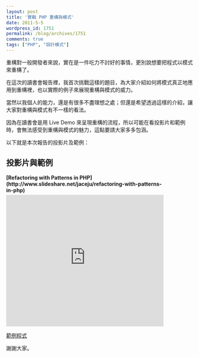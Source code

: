 ```yaml
---
layout: post
title: '實戰 PHP 重構與模式'
date: 2011-5-5
wordpress_id: 1751
permalink: /blog/archives/1751
comments: true
tags: ["PHP", "設計模式"]
---
```


重構對一般開發者來說，實在是一件吃力不討好的事情，更別說想要把程式以模式來重構了。

在這次的讀書會報告裡，我首次挑戰這樣的題目，為大家介紹如何將模式真正地應用到重構裡，也以實際的例子來展現重構與模式的威力。

當然以我個人的能力，還是有很多不盡理想之處；但還是希望透過這樣的介紹，讓大家對重構與模式有不一樣的看法。

因為在讀書會是用 Live Demo 來呈現重構的流程，所以可能在看投影片和範例時，會無法感受到重構與模式的魅力，這點要請大家多多包涵。

以下就是本次報告的投影片及範例：

<!--more-->

## 投影片與範例
<div style="width:425px" id="__ss_7845399"> <strong style="display:block;margin:12px 0 4px">[Refactoring with Patterns in PHP](http://www.slideshare.net/jaceju/refactoring-with-patterns-in-php)</strong> <iframe src="http://www.slideshare.net/slideshow/embed_code/7845399" width="425" height="355" frameborder="0" marginwidth="0" marginheight="0" scrolling="no"></iframe></div>

[範例程式](https://github.com/jaceju/PHP-Refactoring-And-Patterns)

謝謝大家。
